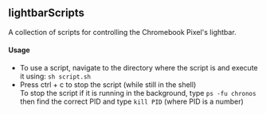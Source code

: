 ## lightbarScripts
A collection of scripts for controlling the Chromebook Pixel's lightbar.
#### Usage
* To use a script, navigate to the directory where the script is and execute it using: `sh script.sh`
* Press ctrl + c to stop the script (while still in the shell)  
  To stop the script if it is running in the background, type `ps -fu chronos` then find the correct PID and type `kill PID` (where PID is a number)
